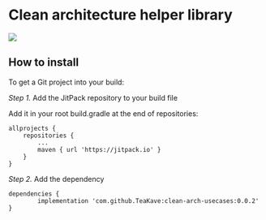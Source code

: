 # Clean architecture helper library

[![](https://jitpack.io/v/TeaKave/clean-arch-usecases.svg)](https://jitpack.io/#TeaKave/clean-arch-usecases)

## How to install

To get a Git project into your build:

*Step 1.* Add the JitPack repository to your build file

Add it in your root build.gradle at the end of repositories:

	allprojects {
		repositories {
			...
			maven { url 'https://jitpack.io' }
		}
	}

*Step 2.* Add the dependency


	dependencies {
	        implementation 'com.github.TeaKave:clean-arch-usecases:0.0.2'
	}
